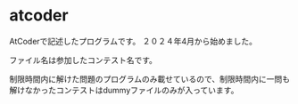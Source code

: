 # atcoder
AtCoderで記述したプログラムです。
２０２４年4月から始めました。

ファイル名は参加したコンテスト名です。

制限時間内に解けた問題のプログラムのみ載せているので、制限時間内に一問も解けなかったコンテストはdummyファイルのみが入っています。
